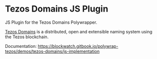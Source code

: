 # Tezos Domains JS Plugin

JS Plugin for the Tezos Domains Polywrapper.

[Tezos Domains](https://tezos.domains) is a distributed, open and extensible naming system using the Tezos blockchain.

Documentation: https://blockwatch.gitbook.io/polywrap-tezos/demos/tezos-domains/js-implementation